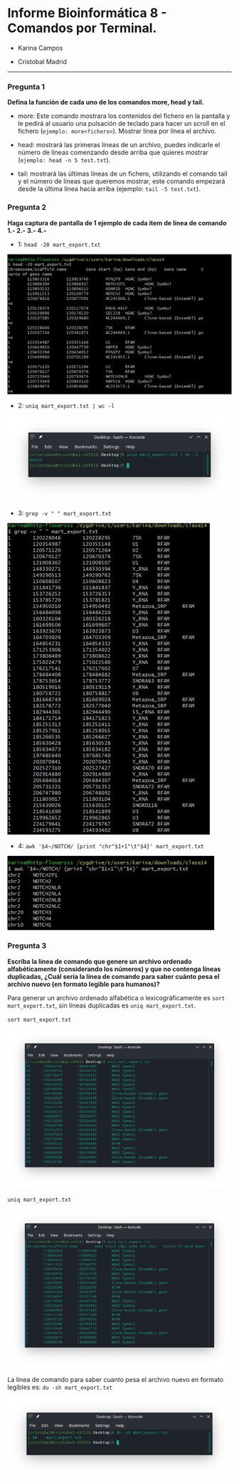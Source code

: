 Informe Bioinformática 8 - Comandos por Terminal.
====

* Karina Campos

* Cristobal Madrid


----

### Pregunta 1

**Defina la función de cada uno de los comandos more, head y tail.**


* more: Este comando mostrara los contenidos del fichero en la pantalla y le pedirá al usuario una pulsación de teclado para hacer un scroll en el fichero (`ejemplo: more<fichero>`). Mostrar línea por línea el archivo.


* head: mostrará las primeras líneas de un archivo, puedes indicarle el número de líneas comenzando desde arriba que quieres mostrar (`ejemplo: head -n 5 test.txt`).


* tail: mostrará las últimas líneas de un fichero, utilizando el comando tail y el número de líneas que queremos mostrar, este comando empezará desde la última línea hacía arriba (ejemplo: `tail -5 test.txt`).


### Pregunta 2

**Haga captura de pantalla de 1 ejemplo de cada item de línea de comando 1.- 2.- 3.- 4.-**

* 1: `head -20 mart_export.txt`

![1](https://raw.githubusercontent.com/CoderProgramerPro/bioinformatica/master/1.jpg)

* 2: `uniq mart_export.txt | wc -l`


![8](https://raw.githubusercontent.com/CoderProgramerPro/bioinformatica/master/ultimo%20informe/8.png)

* 3: `grep -v " " mart_export.txt`

![3](https://raw.githubusercontent.com/CoderProgramerPro/bioinformatica/master/3.jpg)

* 4: `awk '$4~/NOTCH/ {print "chr"$1+1"\t"$4}' mart_export.txt`

![4](https://raw.githubusercontent.com/CoderProgramerPro/bioinformatica/master/4.jpg)



### Pregunta 3

**Escriba la línea de comando que genere un archivo ordenado alfabéticamente (considerando los números) y que no contenga líneas duplicadas, ¿Cuál sería la línea de comando para saber cuánto pesa el archivo nuevo (en formato legible para humanos)?**

Para generar un archivo ordenado alfabética o lexicográficamente es `sort mart_export.txt`, sin líneas duplicadas es `uniq mart_export.txt`.

`sort mart_export.txt`

![6](https://raw.githubusercontent.com/CoderProgramerPro/bioinformatica/master/ultimo%20informe/6.png)

`uniq mart_export.txt`

![7](https://raw.githubusercontent.com/CoderProgramerPro/bioinformatica/master/ultimo%20informe/7.png)


La línea de comando para saber cuanto pesa el archivo nuevo en formato legibles es: `du -sh mart_export.txt`

![5](https://raw.githubusercontent.com/CoderProgramerPro/bioinformatica/master/ultimo%20informe/5.png)

